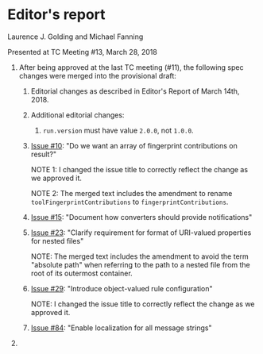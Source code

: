 # Editor's report

Laurence J. Golding and Michael Fanning

Presented at TC Meeting #13, March 28, 2018

1. After being approved at the last TC meeting (#11), the following spec changes were merged into the provisional draft:

    1. Editorial changes as described in Editor's Report of March 14th, 2018.

    2. Additional editorial changes:

        1. `run.version` must have value `2.0.0`, not `1.0.0`.

    3. [Issue #10](https://github.com/oasis-tcs/sarif-spec/issues/10): "Do we want an array of fingerprint contributions on result?"

        NOTE 1: I changed the issue title to correctly reflect the change as we approved it.

        NOTE 2: The merged text includes the amendment to rename `toolFingerprintContributions` to `fingerprintContributions`.

    4. [Issue #15](https://github.com/oasis-tcs/sarif-spec/issues/15): "Document how converters should provide notifications"


    5. [Issue #23](https://github.com/oasis-tcs/sarif-spec/issues/23): "Clarify requirement for format of URI-valued properties for nested files"

        NOTE: The merged text includes the amendment to avoid the term "absolute path" when referring to the path to a nested file from the root of its outermost container.

    7. [Issue #29](https://github.com/oasis-tcs/sarif-spec/issues/29): "Introduce object-valued rule configuration"
 
        NOTE: I changed the issue title to correctly reflect the change as we approved it.

    6. [Issue #84](https://github.com/oasis-tcs/sarif-spec/issues/84): "Enable localization for all message strings"

2. 

